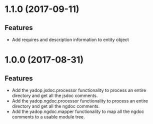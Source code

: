 <a name="1.1.0"></a>
# 1.1.0 (2017-09-11)

## Features
- Add requires and description information to entity object

<a name="1.0.0"></a>
# 1.0.0 (2017-08-31)

## Features
- Add the yadop.jsdoc.processor functionality to process an entire directory and get all the jsdoc comments.
- Add the yadop.ngdoc.processor functionality to process an entire directory and get all the ngdoc comments.
- Add the yadop.ngdoc.mapper functionality to map all the ngdoc comments to a usable module tree.